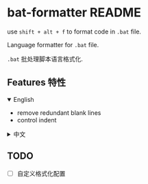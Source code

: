 # bat-formatter README

use `shift + alt + f` to format code in `.bat` file.

Language formatter for `.bat` file.

`.bat` 批处理脚本语言格式化.

## Features 特性

<details open>
<summary>English</summary>

- remove redundant blank lines
- control indent

</details>

<details>
<summary>中文</summary>

- 去除多余空行
- 控制缩进

</details>

## TODO

- [ ] 自定义格式化配置
